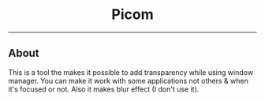 <h1 align=center>Picom</h1>

---

## About

This is a tool the makes it possible to add transparency while using  window manager.
You can make it work with some applications not others & when it's focused or not.
Also it makes blur effect (I don't use it).

